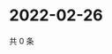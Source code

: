 # 2022-02-26

共 0 条

<!-- BEGIN WEIBO -->
<!-- 最后更新时间 Sat Feb 26 2022 20:18:17 GMT+0800 (China Standard Time) -->

<!-- END WEIBO -->
